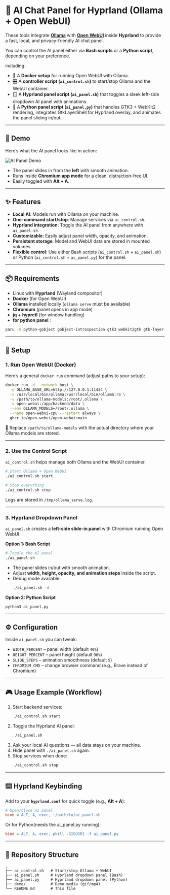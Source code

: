 # 💫 AI Chat Panel for Hyprland (Ollama + Open WebUI)

These tools integrate **[Ollama](https://ollama.ai/)** with **[Open WebUI](https://github.com/open-webui/open-webui)** inside **Hyprland** to provide a fast, local, and privacy-friendly AI chat panel.  

You can control the AI panel either via **Bash scripts** or a **Python script**, depending on your preference.

including:
- 🐳 A **Docker setup** for running Open WebUI with Ollama.  
- 🎛️ A **controller script (`ai_control.sh`)** to start/stop Ollama and the WebUI container.  
- 🪟 A **Hyprland panel script (`ai_panel.sh`)** that toggles a sleek left-side dropdown AI panel with animations.
- 🐍 A **Python panel script (`ai_panel.py`)** that handles GTK3 + WebKit2 rendering, integrates GtkLayerShell for Hyprland overlay, and animates the panel sliding in/out.

---
## 🎥 Demo

Here’s what the AI panel looks like in action:  

![AI Panel Demo](demo/demo.GIF)  

- The panel slides in from the **left** with smooth animation.  
- Runs inside **Chromium app mode** for a clean, distraction-free UI.  
- Easily toggled with **Alt + A**.  


---
## ✨ Features

- **Local AI**: Models run with Ollama on your machine.  
- **One-command start/stop**: Manage services via `ai_control.sh`.  
- **Hyprland integration**: Toggle the AI panel from anywhere with `ai_panel.sh`.  
- **Customizable**: Easily adjust panel width, opacity, and animation.  
- **Persistent storage**: Model and WebUI data are stored in mounted volumes.  
- **Flexible control**: Use either Bash scripts (`ai_control.sh` + `ai_panel.sh`) or Python (`ai_control.sh` + `ai_panel.py`) for the panel.  

---

## 📦 Requirements

- Linux with **Hyprland** (Wayland compositor)  
- **Docker** (for Open WebUI)  
- **Ollama** installed locally (`ollama serve` must be available)  
- **Chromium** (panel opens in app mode)  
- **jq** + **hyprctl** (for window handling)  
- **for python panel** : 
```bash
paru -S python-gobject gobject-introspection gtk3 webkit2gtk gtk-layer-shell
```
---

## 🚀 Setup

### 1. Run Open WebUI (Docker)

Here’s a general `docker run` command (adjust paths to your setup):

```bash
docker run -d --network host \
  -e OLLAMA_BASE_URL=http://127.0.0.1:11434 \
  -v /usr/local/bin/ollama:/usr/local/bin/ollama:ro \
  -v /path/to/ollama-models:/root/.ollama \
  -v open-webui:/app/backend/data \
  --env OLLAMA_MODELS=/root/.ollama \
  --name open-webui-cpu --restart always \
  ghcr.io/open-webui/open-webui:main
```

📌 Replace `/path/to/ollama-models` with the actual directory where your Ollama models are stored.

---

### 2. Use the Control Script

`ai_control.sh` helps manage both Ollama and the WebUI container.

```bash
# Start Ollama + Open WebUI
./ai_control.sh start

# Stop everything
./ai_control.sh stop
```

Logs are stored in `/tmp/ollama_serve.log`.

---

### 3. Hyprland Dropdown Panel

`ai_panel.sh` creates a **left-side slide-in panel** with Chromium running Open WebUI.

**Option 1: Bash Script**

```bash
# Toggle the AI panel
./ai_panel.sh
```

- The panel slides in/out with smooth animation.  
- Adjust **width, height, opacity, and animation steps** inside the script.  
- Debug mode available:
  ```bash
  ./ai_panel.sh -d
  ```
  
**Option 2: Python Script**

```bash
python3 ai_panel.py
```
---

## ⚙️ Configuration

Inside `ai_panel.sh` you can tweak:

- `WIDTH_PERCENT` – panel width (default `40%`)  
- `HEIGHT_PERCENT` – panel height (default `96%`)  
- `SLIDE_STEPS` – animation smoothness (default `5`)  
- `CHROMIUM_CMD` – change browser command (e.g., Brave instead of Chromium)  

---

## 🎮 Usage Example (Workflow)

1. Start backend services:
   ```bash
   ./ai_control.sh start
   ```
2. Toggle the Hyprland AI panel:
   ```bash
   ./ai_panel.sh
   ```
3. Ask your local AI questions — all data stays on your machine.  
4. Hide panel with `./ai_panel.sh` again.  
5. Stop services when done:
   ```bash
   ./ai_control.sh stop
   ```

---

## ⌨️ Hyprland Keybinding

Add to your **`hyprland.conf`** for quick toggle (e.g., **Alt + A**):

```ini
# Open/close AI panel
bind = ALT, A, exec, ~/path/to/ai_panel.sh
```

Or for Python(needs the ai_panel.py running):

```ini
bind = ALT, A, exec, pkill -SIGUSR1 -f ai_panel.py
```

---

## 📂 Repository Structure

```
.
├── ai_control.sh   # Start/stop Ollama + WebUI
├── ai_panel.sh     # Hyprland dropdown panel (Bash)
├── ai_panel.py     # Hyprland dropdown panel (Python)
├── demo/           # Demo media (gif/mp4)
└── README.md       # This file
```
